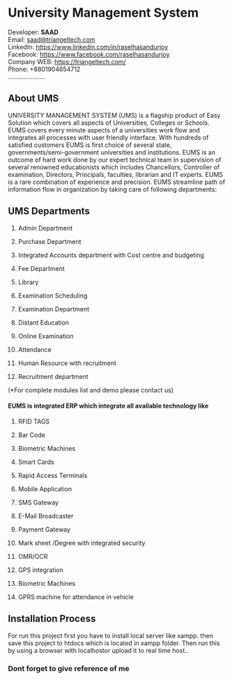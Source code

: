 # University Management System

Developer: <b>SAAD</b> <br>
Email: saad@triangeltech.com<br>
LinkedIn: https://www.linkedin.com/in/raselhasandurjoy<br>
Facebook: https://www.facebook.com/raselhasandurjoy<br>
Company WEB: https://triangeltech.com/ <br>
Phone: +8801904654712<br>
.....................
## About UMS
UNIVERSITY MANAGEMENT SYSTEM (UMS) is a flagship product of Easy Solution which covers all aspects of Universities, Colleges or Schools. EUMS covers every minute aspects of a universities work flow and integrates all processes with user friendly interface. With hundreds of satisfied customers EUMS is first choice of several state, governments/semi-government universities and institutions. EUMS is an outcome of hard work done by our expert technical team in supervision of several renowned educationists which includes Chancellors, Controller of examination, Directors, Principals, faculties, librarian and IT experts. EUMS is a rare combination of experience and precision. EUMS streamline path of information flow in organization by taking care of following departments:

## UMS Departments
1.  Admin Department

2.  Purchase Department

3.  Integrated Accounts department with Cost centre and budgeting

4.  Fee Department

5.  Library

6.  Examination Scheduling

7.  Examination Department

8.  Distant Education

9.  Online Examination

10. Attendance

11. Human Resource with recruitment

12. Recruitment department

(*For complete modules list and demo please contact us)

#### EUMS is integrated ERP which integrate all available technology like

1.  RFID TAGS

2.  Bar Code

3.  Biometric Machines

4.  Smart Cards

5.  Rapid Access Terminals

6.  Mobile Application

7.  SMS Gateway

8.  E-Mail Broadcaster

9.  Payment Gateway

10. Mark sheet /Degree with integrated security

11. OMR/OCR

12. GPS integration

13. Biometric Machines

14. GPRS machine for attendance in vehicle



## Installation Process
For run this project first you have to install local server like xampp. then save this project to htdocs which is located in xampp folder. Then run this by using a browser with localhostor upload it to real time host..

### Dont forget to give reference of me
